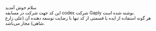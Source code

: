 سلام خوش آمدید
</br>
این کد جهت شرکت در مسابقه codex شرکت Gaply نوشته شده است.
</br>
هر گونه استفاده از ایده یا قسمتی از کد تنها با رضایت توسعه دهنده آن (علی زارع شاهی) مجاز می‌باشد.
